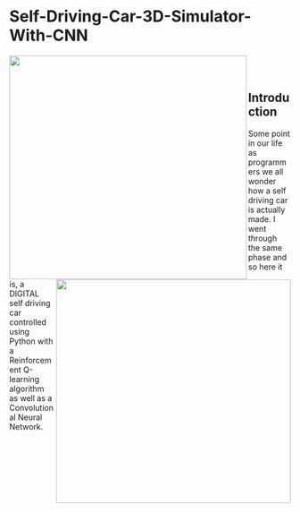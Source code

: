 # Self-Driving-Car-3D-Simulator-With-CNN
<p>
  <img align="left" width="425" height="400" src="https://github.com/sagar448/Self-Driving-Car-3D-Simulator-With-CNN/blob/master/src/3D%20Car%20Simulator.png">
  <img align="right" width="420" height="400" src="https://upload.wikimedia.org/wikipedia/commons/thumb/0/0a/Python.svg/2000px-Python.svg.png">
</p>

<br> <br>
## Introduction

Some point in our life as programmers we all wonder how a self driving car is actually made. I went through the same phase and so here it is, a DIGITAL self driving car controlled using Python with a Reinforcement Q-learning algorithm as well as a Convolutional Neural Network.

